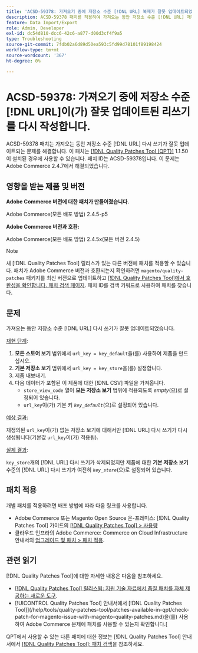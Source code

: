 ```yaml
---
title: 'ACSD-59378: 가져오기 중에 저장소 수준 [!DNL URL] 복제가 잘못 업데이트되었습니다.'
description: ACSD-59378 패치를 적용하여 가져오는 동안 저장소 수준 [!DNL URL] 재작성이 잘못 업데이트되는 Adobe Commerce 문제를 해결합니다.
feature: Data Import/Export
role: Admin, Developer
exl-id: dc54d810-dcc6-42c6-a877-d00d3cf4f9a5
type: Troubleshooting
source-git-commit: 7fdb02a6d89d50ea593c5fd99d78101f89198424
workflow-type: tm+mt
source-wordcount: '367'
ht-degree: 0%

---
```


# ACSD-59378: 가져오기 중에 저장소 수준 [!DNL URL]이(가) 잘못 업데이트된 리쓰기를 다시 작성합니다.

ACSD-59378 패치는 가져오는 동안 저장소 수준 [!DNL URL] 다시 쓰기가 잘못 업데이트되는 문제를 해결합니다. 이 패치는 [[!DNL Quality Patches Tool (QPT)]](https://experienceleague.adobe.com/en/docs/commerce-operations/tools/quality-patches-tool/quality-patches-tool-to-self-serve-quality-patches) 1.1.50이 설치된 경우에 사용할 수 있습니다. 패치 ID는 ACSD-59378입니다. 이 문제는 Adobe Commerce 2.4.7에서 해결되었습니다.

## 영향을 받는 제품 및 버전

**Adobe Commerce 버전에 대한 패치가 만들어졌습니다.**

Adobe Commerce(모든 배포 방법) 2.4.5-p5

**Adobe Commerce 버전과 호환:**

Adobe Commerce(모든 배포 방법) 2.4.5x(모든 버전 2.4.5)

>[!NOTE]
>
>새 [!DNL Quality Patches Tool] 릴리스가 있는 다른 버전에 패치를 적용할 수 있습니다. 패치가 Adobe Commerce 버전과 호환되는지 확인하려면 `magento/quality-patches` 패키지를 최신 버전으로 업데이트하고 [[!DNL Quality Patches Tool]에서 호환성을 확인합니다. 패치 검색 페이지](https://experienceleague.adobe.com/tools/commerce-quality-patches/index.html). 패치 ID를 검색 키워드로 사용하여 패치를 찾습니다.

## 문제

가져오는 동안 저장소 수준 [!DNL URL] 다시 쓰기가 잘못 업데이트되었습니다.

<u>재현 단계</u>:

1. **모든 스토어 보기** 범위에서 `url_key = key_default`을(를) 사용하여 제품을 만드십시오.
1. **기본 저장소 보기** 범위에서 `url_key = key_store`을(를) 설정합니다.
1. 제품 내보내기.
1. 다음 데이터가 포함된 이 제품에 대한 [!DNL CSV] 파일을 가져옵니다.
   * `store_view_code` 열이 **모든 저장소 보기** 범위에 적용되도록 *empty*(으)로 설정되어 있습니다.
   * `url_key`이(가) 기본 키 *`key_default`*(으)로 설정되어 있습니다.

<u>예상 결과</u>:

재정의된 `url_key`이(가) 없는 저장소 보기에 대해서만 [!DNL URL] 다시 쓰기가 다시 생성됩니다(기본값 `url_key`이(가) 적용됨).

<u>실제 결과</u>:

`key_store`개의 [!DNL URL] 다시 쓰기가 삭제되었지만 제품에 대한 **기본 저장소 보기** 수준의 [!DNL URL] 다시 쓰기가 여전히 *`key_store`*(으)로 설정되어 있습니다.

## 패치 적용

개별 패치를 적용하려면 배포 방법에 따라 다음 링크를 사용합니다.

* Adobe Commerce 또는 Magento Open Source 온-프레미스: [!DNL Quality Patches Tool] 가이드의 [[!DNL Quality Patches Tool] > 사용량](/help/tools/quality-patches-tool/usage.md)
* 클라우드 인프라의 Adobe Commerce: Commerce on Cloud Infrastructure 안내서의 [업그레이드 및 패치 > 패치 적용](https://experienceleague.adobe.com/docs/commerce-cloud-service/user-guide/develop/upgrade/apply-patches.html).

## 관련 읽기

[!DNL Quality Patches Tool]에 대한 자세한 내용은 다음을 참조하세요.

* [[!DNL Quality Patches Tool] 릴리스됨: 지원 기술 자료에서 품질 패치를 자체 제공하는 새로운 도구](https://experienceleague.adobe.com/en/docs/commerce-operations/tools/quality-patches-tool/quality-patches-tool-to-self-serve-quality-patches).
* [!UICONTROL Quality Patches Tool] 안내서에서  [!DNL Quality Patches Tool]](/help/tools/quality-patches-tool/patches-available-in-qpt/check-patch-for-magento-issue-with-magento-quality-patches.md)을(를) 사용하여 Adobe Commerce 문제에 패치를 사용할 수 있는지 확인합니다.[


QPT에서 사용할 수 있는 다른 패치에 대한 정보는 [!DNL Quality Patches Tool] 안내서에서 [[!DNL Quality Patches Tool]: 패치 검색](https://experienceleague.adobe.com/tools/commerce-quality-patches/index.html)을 참조하세요.
